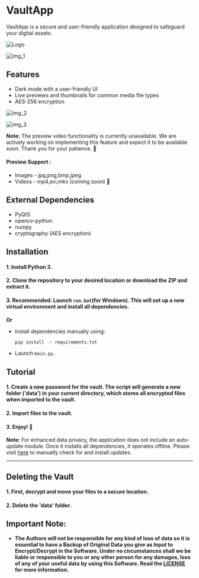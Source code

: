 
# VaultApp

VaultApp is a secure and user-friendly application designed to safeguard your digital assets.

![Logo](https://github.com/sdmdg/vaultapp/assets/151946448/68282bff-03ca-4c43-877b-fd961e1763da)

![img_1](https://github.com/sdmdg/vaultapp/assets/151946448/d74206fd-15ea-4b0a-ac50-50ab567a8911)

## Features

* Dark mode with a user-friendly UI
* Live previews and thumbnails for common media file types
* AES-256 encryption

![img_2](https://github.com/sdmdg/vaultapp/assets/151946448/19e6293f-13f7-4144-80e9-dfb8b7e53e28)

![img_3](https://github.com/sdmdg/vaultapp/assets/151946448/3d8be3cf-9905-4d8c-84fe-3acb78aed423)


**Note:** The preview video functionality is currently unavailable. We are actively working on implementing this feature and expect it to be available soon. Thank you for your patience. 🙂

#### Preview Support :

* Images - jpg,png,bmp,jpeg
* Videos - mp4,avi,mkv (coming soon) 🙂

## External Dependencies

* PyQt5
* opencv-python
* numpy
* cryptography (AES encryption)

## Installation

#### 1. Install Python 3.
#### 2. Clone the repository to your desired location or download the ZIP and extract it.
#### 3. Recommended: Launch `run.bat`(for Windows). This will set up a new virtual environment and install all dependencies.

   **Or**

   - Install dependencies manually using:
     ```bash
     pip install -r requirements.txt
     ```
   - Launch `main.py`.

## Tutorial

#### 1. Create a new password for the vault. The script will generate a new folder ('data') in your current directory, which stores all encrypted files when imported to the vault.
#### 2. Import files to the vault.
#### 3. Enjoy! 🙂

**Note:** For enhanced data privacy, the application does not include an auto-update module. Once it installs all dependencies, it operates offline. Please visit [here](https://github.com/sdmdg/vaultapp/) to manually check for and install updates.

---

## Deleting the Vault

#### 1. First, decrypt and move your files to a secure location.
#### 2. Delete the 'data' folder.


## Important Note:

-	**The Authors will not be responsible for any kind of loss of data so it is essential to have a Backup of Original Data you give as Input to Encrypt/Decrypt in the Software. Under no circumstances shall we be liable or responsible to you or any other person for any damages, loss of any of your useful data by using this Software. Read the [LICENSE](https://github.com/sdmdg/vaultapp/blob/master/LICENSE) for more information.**
